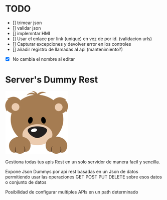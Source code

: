 # TODO
* [] trimear json
* [] validar json
* [] implemntar HMI
* [] Usar el enlace por link (unique) en vez de por id. (validacion urls)
* [] Capturar excepciones y devolver error en los controles
* [] añadir registro de llamadas al api (mantenimiento?)
* [x] No cambia el nombre al editar

# Server's Dummy Rest
![Server's Dummy Rest](src/main/resources/static/img/sdr_logo.png)

Gestiona todas tus apis Rest en un solo servidor de manera facil y sencilla.

Expone Json Dummys por api rest basadas en un Json de datos permitiendo usar
las operaciones GET POST PUT DELETE sobre esos datos o conjunto de datos

Posibilidad de configurar multiples APIs en un path determinado